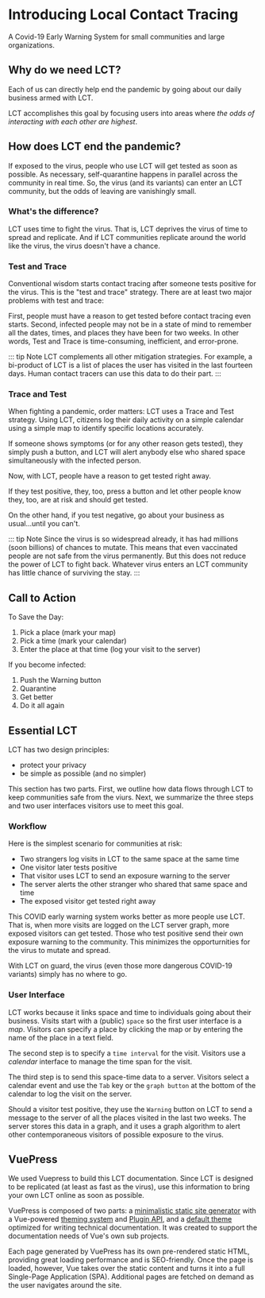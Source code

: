 # Introducing Local Contact Tracing

A Covid-19 Early Warning System for small communities and large organizations.

## Why do we need LCT?

Each of us can directly help end the pandemic by going about our daily business armed with LCT.

LCT accomplishes this goal by focusing users into areas where *the odds of interacting with each other are highest*.

## How does LCT end the pandemic?

If exposed to the virus, people who use LCT will get tested as soon as possible. 
As necessary, self-quarantine happens in parallel across the community in real time.
So, the virus (and its variants) can enter an LCT community, but the odds of leaving are vanishingly small.

### What's the difference?

LCT uses time to fight the virus. That is, LCT deprives the virus of time to spread and replicate. 
And if LCT communities replicate around the world like the virus, the virus doesn't have a chance.

### Test and Trace

Conventional wisdom starts contact tracing after someone tests positive for the virus. This is the "test and trace" strategy. 
There are at least two major problems with test and trace:

First, people must have a reason to get tested before contact tracing even starts.
Second, infected people may not be in a state of mind to remember all the dates, times, and places they have been for two weeks.
In other words, Test and Trace is time-consuming, inefficient, and error-prone.

::: tip Note
 LCT complements all other mitigation strategies. For example, a bi-product of LCT is a list of places the user has visited in the last fourteen days. Human contact tracers can use this data to do their part.
:::

### Trace and Test

When fighting a pandemic, order matters: LCT uses a Trace and Test strategy. 
Using LCT, citizens log their daily activity on a simple calendar using a simple map to identify specific locations accurately.

If someone shows symptoms (or for any other reason gets tested), they simply push a button, and LCT will alert anybody else who shared space simultaneously with the infected person.

Now, with LCT, people have a reason to get tested right away.

If they test positive, they, too, press a button and let other people know they, too, are at risk and should get tested.

On the other hand, if you test negative, go about your business as usual...until you can't.

::: tip Note
Since the virus is so widespread already, it has had millions (soon billions) of chances to mutate. This means that even vaccinated people are not safe from the virus permanently.
 But this does not reduce the power of LCT to fight back. Whatever virus enters an LCT community has little chance of surviving the stay.
:::

## Call to Action

To Save the Day:

1. Pick a place (mark your map)
2. Pick a time (mark your calendar)
3. Enter the place at that time (log your visit to the server)

If you become infected:

1. Push the Warning button
2. Quarantine
3. Get better
4. Do it all again

## Essential LCT

LCT has two design principles:

* protect your privacy
* be simple as possible (and no simpler)

This section has two parts. First, we outline how data flows through LCT to keep communities safe from the viurs. Next, we summarize the three steps and two user interfaces visitors use to meet this goal.

### Workflow

Here is the simplest scenario for communities at risk:

* Two strangers log visits in LCT to the same space at the same time
* One visitor later tests positive
* That visitor uses LCT to send an exposure warning to the server
* The server alerts the other stranger who shared that same space and time
* The exposed visitor get tested right away

This COVID early warning system works better as more people use LCT. That is, when more visits are logged on the LCT server graph, more exposed visitors can get tested. Those who test positive send their own exposure warning to the community. This minimizes the opporturnities for the virus to mutate and spread.

With LCT on guard, the virus (even those more dangerous COVID-19 variants) simply has no where to go.

### User Interface

LCT works because it links space and time to individuals going about their business. Visits start with a (public) `space` so the first user interface is a *map*. Visitors can specify a place by clicking the map or by entering the name of the place in a text field.

The second step is to specify a `time interval` for the visit. Visitors use a *calendar* interface to manage the time span for the visit.

The third step is to send this space-time data to a server. Visitors select a calendar event and use the `Tab` key or the `graph button` at the bottom of the calendar to log the visit on the server.

Should a visitor test positive, they use the `Warning` button on LCT to send a message to the server of all the places visited in the last two weeks. The server stores this data in a graph, and it uses a graph algorithm to alert other contemporaneous visitors of possible exposure to the virus.

## VuePress

We used Vuepress to build this LCT documentation. Since LCT is designed to be replicated (at least as fast as the virus), use this information to bring your own LCT online as soon as possible.

VuePress is composed of two parts: a [minimalistic static site generator](https://github.com/vuejs/vuepress/tree/master/packages/%40vuepress/core) with a Vue-powered [theming system](https://v1.vuepress.vuejs.org/theme/) and [Plugin API](https://v1.vuepress.vuejs.org/plugin/), and a [default theme](https://v1.vuepress.vuejs.org/theme/default-theme-config.html) optimized for writing technical documentation. It was created to support the documentation needs of Vue's own sub projects.

Each page generated by VuePress has its own pre-rendered static HTML, providing great loading performance and is SEO-friendly. Once the page is loaded, however, Vue takes over the static content and turns it into a full Single-Page Application (SPA). Additional pages are fetched on demand as the user navigates around the site.
